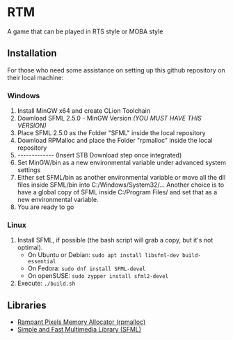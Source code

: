 # RTM
A game that can be played in RTS style or MOBA style

## Installation
For those who need some assistance on setting up this github repository on their local machine:

### Windows

1. Install MinGW x64 and create CLion Toolchain
2. Download SFML 2.5.0 - MinGW Version *(YOU MUST HAVE THIS VERSION)*
3. Place SFML 2.5.0 as the Folder "SFML" inside the local repository
4. Download RPMalloc and place the Folder "rpmalloc" inside the local repository
5. ------------- (Insert STB Download step once integrated)
6. Set MinGW/bin as a new environmental variable under advanced system settings
7. Either set SFML/bin as another environmental variable or move all the dll files inside SFML/bin into C:/Windows/System32/... Another choice is to have a global copy of SFML inside C:/Program Files/ and set that as a new environmental variable.
8. You are ready to go

### Linux

1. Install SFML, if possible (the bash script will grab a copy, but it's not optimal).
    - On Ubuntu or Debian: `sudo apt install libsfml-dev build-essential`
    - On Fedora: `sudo dnf install SFML-devel`
    - On openSUSE: `sudo zypper install sfml2-devel`
2. Execute: `./build.sh`

## Libraries

 * [Rampant Pixels Memory Allocator (rpmalloc)](https://github.com/rampantpixels/rpmalloc)
 * [Simple and Fast Multimedia Library (SFML)](https://github.com/SFML/SFML)

